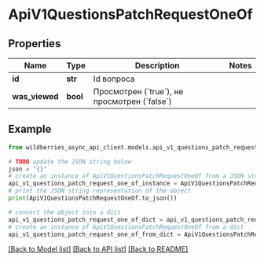 # ApiV1QuestionsPatchRequestOneOf


## Properties

Name | Type | Description | Notes
------------ | ------------- | ------------- | -------------
**id** | **str** | Id вопроса | 
**was_viewed** | **bool** | Просмотрен (&#x60;true&#x60;), не просмотрен (&#x60;false&#x60;) | 

## Example

```python
from wildberries_async_api_client.models.api_v1_questions_patch_request_one_of import ApiV1QuestionsPatchRequestOneOf

# TODO update the JSON string below
json = "{}"
# create an instance of ApiV1QuestionsPatchRequestOneOf from a JSON string
api_v1_questions_patch_request_one_of_instance = ApiV1QuestionsPatchRequestOneOf.from_json(json)
# print the JSON string representation of the object
print(ApiV1QuestionsPatchRequestOneOf.to_json())

# convert the object into a dict
api_v1_questions_patch_request_one_of_dict = api_v1_questions_patch_request_one_of_instance.to_dict()
# create an instance of ApiV1QuestionsPatchRequestOneOf from a dict
api_v1_questions_patch_request_one_of_from_dict = ApiV1QuestionsPatchRequestOneOf.from_dict(api_v1_questions_patch_request_one_of_dict)
```
[[Back to Model list]](../README.md#documentation-for-models) [[Back to API list]](../README.md#documentation-for-api-endpoints) [[Back to README]](../README.md)


